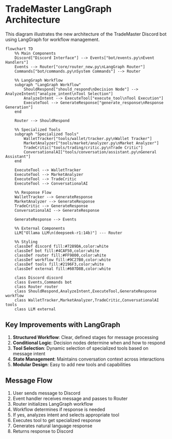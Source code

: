 # TradeMaster LangGraph Architecture

This diagram illustrates the new architecture of the TradeMaster Discord bot using LangGraph for workflow management.

```mermaid
flowchart TD
    %% Main Components
    Discord["Discord Interface"] --> Events["bot/events.py\nEvent Handlers"] 
    Events --> Router["core/router_new.py\nLangGraph Router"]
    Commands["bot/commands.py\nSystem Commands"] --> Router
    
    %% LangGraph Workflow
    subgraph "LangGraph Workflow"
        ShouldRespond["should_respond\nDecision Node"] --> AnalyzeIntent["analyze_intent\nTool Selection"]
        AnalyzeIntent --> ExecuteTool["execute_tool\nTool Execution"]
        ExecuteTool --> GenerateResponse["generate_response\nResponse Generation"]
    end
    
    Router --> ShouldRespond
    
    %% Specialized Tools
    subgraph "Specialized Tools"
        WalletTracker["tools/wallet/tracker.py\nWallet Tracker"]
        MarketAnalyzer["tools/market/analyzer.py\nMarket Analyzer"]
        TradeCritic["tools/trading/critic.py\nTrade Critic"]
        ConversationalAI["tools/conversation/assistant.py\nGeneral Assistant"]
    end
    
    ExecuteTool --> WalletTracker
    ExecuteTool --> MarketAnalyzer
    ExecuteTool --> TradeCritic
    ExecuteTool --> ConversationalAI
    
    %% Response Flow
    WalletTracker --> GenerateResponse
    MarketAnalyzer --> GenerateResponse
    TradeCritic --> GenerateResponse
    ConversationalAI --> GenerateResponse
    
    GenerateResponse --> Events
    
    %% External Components
    LLM["Ollama LLM\n(deepseek-r1:14b)"] --- Router
    
    %% Styling
    classDef discord fill:#7289DA,color:white
    classDef bot fill:#4CAF50,color:white
    classDef router fill:#FF9800,color:white
    classDef workflow fill:#9C27B0,color:white
    classDef tools fill:#2196F3,color:white
    classDef external fill:#607D8B,color:white
    
    class Discord discord
    class Events,Commands bot
    class Router router
    class ShouldRespond,AnalyzeIntent,ExecuteTool,GenerateResponse workflow
    class WalletTracker,MarketAnalyzer,TradeCritic,ConversationalAI tools
    class LLM external
```

## Key Improvements with LangGraph

1. **Structured Workflow**: Clear, defined stages for message processing
2. **Conditional Logic**: Decision nodes determine when and how to respond
3. **Tool Selection**: Dynamic selection of specialized tools based on message intent
4. **State Management**: Maintains conversation context across interactions
5. **Modular Design**: Easy to add new tools and capabilities

## Message Flow

1. User sends message to Discord
2. Event handler receives message and passes to Router
3. Router initializes LangGraph workflow
4. Workflow determines if response is needed
5. If yes, analyzes intent and selects appropriate tool
6. Executes tool to get specialized response
7. Generates natural language response
8. Returns response to Discord
